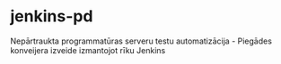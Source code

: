 # jenkins-pd
Nepārtraukta programmatūras serveru testu automatizācija - Piegādes konveijera izveide izmantojot rīku Jenkins
